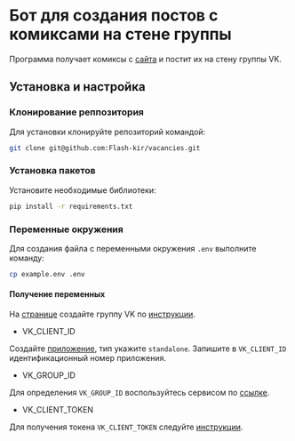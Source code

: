# Бот для создания постов с комиксами на стене группы
Программа получает комиксы с [сайта](https://xkcd.com/) и постит их на стену группы VK.

## Установка и настройка
### Клонирование реппозитория
Для установки клонируйте репозиторий командой:
```bash
git clone git@github.com:Flash-kir/vacancies.git
```

### Установка пакетов
Установите необходимые библиотеки:
```bash
pip install -r requirements.txt
```

### Переменные окружения
Для создания файла с переменными окружения `.env` выполните команду:
```bash
cp example.env .env
```

#### Получение переменных
На [странице](https://vk.com/groups?tab=admin) cоздайте группу VK по [инструкции](https://vk.com/@tectgryppa-poshagovaya-instrukciya-po-sozdaniu-gruppy-v-vk).
- VK_CLIENT_ID

Создайте [приложение](https://vk.com/editapp?act=create), тип укажите `standalone`. Запишите в `VK_CLIENT_ID` идентификационный номер приложения.
- VK_GROUP_ID

Для определения `VK_GROUP_ID` воспользуйтесь сервисом по [ссылке](https://regvk.com/id/).
- VK_CLIENT_TOKEN

Для получения токена `VK_CLIENT_TOKEN` следуйте [инструкции](https://vk.com/dev/implicit_flow_user).
